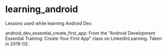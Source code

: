 # learning_android

Lessons used while learning Android Dev. 

android_dev_essential_create_first_app: From the "Android Development Essential Training: Create Your First App" class on LinkedInLearning. Taken in 2019-02. 
